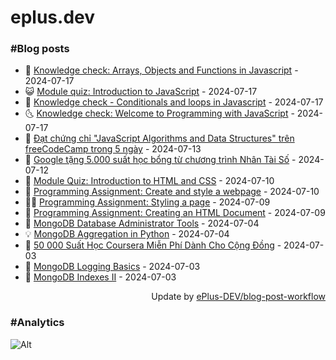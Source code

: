 # eplus.dev

### #Blog posts

<!-- BLOG-POST-LIST:START -->
 - 🧰 [Knowledge check: Arrays, Objects and Functions in Javascript](https://eplus.dev/knowledge-check-arrays-objects-and-functions-in-javascript) - 2024-07-17
 - 😺 [Module quiz: Introduction to JavaScript](https://eplus.dev/module-quiz-introduction-to-javascript) - 2024-07-17
 - 🗽 [Knowledge check - Conditionals and loops in Javascript](https://eplus.dev/knowledge-check-conditionals-and-loops-in-javascript) - 2024-07-17
 - 🌜 [Knowledge check: Welcome to Programming with JavaScript](https://eplus.dev/knowledge-check-welcome-to-programming-with-javascript) - 2024-07-17
 - 📝 [Đạt chứng chỉ &quot;JavaScript Algorithms and Data Structures&quot; trên freeCodeCamp trong 5 ngày](https://eplus.dev/dat-chung-chi-javascript-algorithms-and-data-structures-tren-freecodecamp-trong-5-ngay) - 2024-07-13
 - 🚀 [Google tặng 5.000 suất học bổng từ chương trình Nhân Tài Số](https://eplus.dev/google-tang-5000-suat-hoc-bong-tu-chuong-trinh-nhan-tai-so) - 2024-07-12
 - 💼 [Module Quiz: Introduction to HTML and CSS](https://eplus.dev/module-quiz-introduction-to-html-and-css) - 2024-07-10
 - 🦣 [Programming Assignment: Create and style a webpage](https://eplus.dev/programming-assignment-create-and-style-a-webpage) - 2024-07-10
 - 👨‍🏫 [Programming Assignment: Styling a page](https://eplus.dev/programming-assignment-styling-a-page) - 2024-07-09
 - 🔭 [Programming Assignment: Creating an HTML Document](https://eplus.dev/programming-assignment-creating-an-html-document) - 2024-07-09
 - 🤡 [MongoDB Database Administrator Tools](https://eplus.dev/mongodb-database-administrator-tools) - 2024-07-04
 - 💡 [MongoDB Aggregation in Python](https://eplus.dev/mongodb-aggregation-in-python) - 2024-07-04
 - 🦣 [50 000 Suất Học Coursera Miễn Phí Dành Cho Cộng Đồng](https://eplus.dev/50-000-suat-hoc-coursera-mien-phi-danh-cho-cong-dong) - 2024-07-03
 - 💪 [MongoDB Logging Basics](https://eplus.dev/mongodb-logging-basics) - 2024-07-03
 - 🤡 [MongoDB Indexes II](https://eplus.dev/mongodb-indexes-ii) - 2024-07-03<!-- BLOG-POST-LIST:END -->

<div align="right">
  Update by <a target="_blank"
    href="https://github.com/ePlus-DEV/blog-post-workflow">ePlus-DEV/blog-post-workflow</a>
</div>

### #Analytics
![Alt](https://repobeats.axiom.co/api/embed/9990f7cddfbad8d834990b10ccad05f81ac1096f.svg "Repobeats analytics image")
